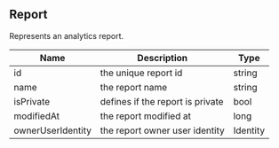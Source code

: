 ## Report

Represents an analytics report.

| Name                     | Description                                    | Type                         |
|--------------------------|------------------------------------------------|------------------------------|
| id                       | the unique report id                           | string                       |
| name                     | the report name                                | string                       |
| isPrivate                | defines if the report is private               | bool                         |
| modifiedAt               | the report modified at                         | long                         |
| ownerUserIdentity        | the report owner user identity                 | Identity                     |